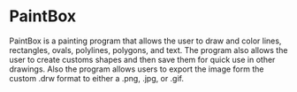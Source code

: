 # PaintBox
PaintBox is a painting program that allows the user to draw and color lines, rectangles, ovals, polylines, polygons, and text. The program also allows the user to create customs shapes and then save them for quick use in other drawings. Also the program allows users to export the image form the custom .drw format to either a .png, .jpg, or .gif.
